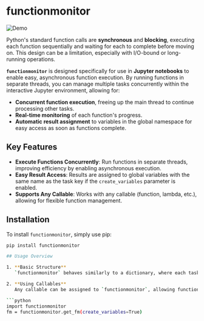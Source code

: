 # functionmonitor

![Demo](demo.gif)

Python's standard function calls are **synchronous** and **blocking**, executing each function sequentially and waiting for each to complete before moving on. This design can be a limitation, especially with I/O-bound or long-running operations.

**`functionmonitor`** is designed specifically for use in **Jupyter notebooks** to enable easy, asynchronous function execution. By running functions in separate threads, you can manage multiple tasks concurrently within the interactive Jupyter environment, allowing for:

- **Concurrent function execution**, freeing up the main thread to continue processing other tasks.
- **Real-time monitoring** of each function's progress.
- **Automatic result assignment** to variables in the global namespace for easy access as soon as functions complete.

## Key Features

- **Execute Functions Concurrently**: Run functions in separate threads, improving efficiency by enabling asynchronous execution.
- **Easy Result Access**: Results are assigned to global variables with the same name as the task key if the `create_variables` parameter is enabled.
- **Supports Any Callable**: Works with any callable (function, lambda, etc.), allowing for flexible function management.


## Installation

To install `functionmonitor`, simply use pip:

```bash
pip install functionmonitor

## Usage Overview

1. **Basic Structure**  
   `functionmonitor` behaves similarly to a dictionary, where each task is stored with a task name as the key and the result as the value. Once a task completes, its result is directly accessible.

2. **Using Callables**  
   Any callable can be assigned to `functionmonitor`, allowing functions, lambda expressions, and more to run asynchronously. Prefixing the callable with `lambda` prevents immediate execution, enabling background processing.

```python
import functionmonitor
fm = functionmonitor.get_fm(create_variables=True)

